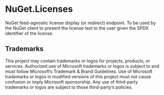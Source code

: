 # NuGet.Licenses

NuGet feed-agnostic license display (or redirect) endpoint. To be used by the NuGet client to present the license text to
the user given the SPDX identifier of the license.

## Trademarks

This project may contain trademarks or logos for projects, products, or services. Authorized use of Microsoft trademarks or logos is subject to and must follow Microsoft’s Trademark & Brand Guidelines. Use of Microsoft trademarks or logos in modified versions of this project must not cause confusion or imply Microsoft sponsorship. Any use of third-party trademarks or logos are subject to those third-party’s policies.